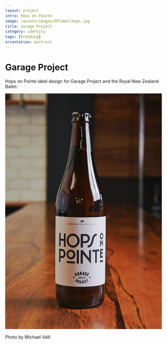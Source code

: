 ```yaml
---
layout: project
intro: Hops on Pointe
image: /assets/images/GPlabel/hops.jpg
title: Garage Project
category: identity
tags: [branding]
orientation: portrait
---
```


# Garage Project

Hops on Pointe label design for Garage Project and the Royal New Zealand Ballet. 

![](/assets/images/GPlabel/hops.jpg)

Photo by Michael Valli